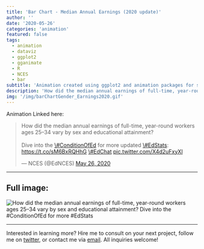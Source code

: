 ```yaml
---
title: 'Bar Chart - Median Annual Earnings (2020 update)'
author: ''
date: '2020-05-26'
categories: 'animation'
featured: false
tags:
  - animation
  - dataviz
  - ggplot2
  - gganimate
  - R
  - NCES
  - bar
subtitle: 'Animation created using ggplot2 and animation packages for social media distribution'
description: 'How did the median annual earnings of full-time, year-round workers ages 25–34 vary by sex and educational attainment? Dive into the #ConditionOfEd for more #EdStats'
img: '/img/barChartGender_Earnings2020.gif'
---
```


Animation Linked here:

<blockquote class="twitter-tweet">
<p lang="en" dir="ltr">
How did the median annual earnings of full-time, year-round workers ages
25–34 vary by sex and educational attainment?<br><br>Dive into the
<a href="https://twitter.com/hashtag/ConditionOfEd?src=hash&amp;ref_src=twsrc%5Etfw">\#ConditionOfEd</a>
for more updated
<a href="https://twitter.com/hashtag/EdStats?src=hash&amp;ref_src=twsrc%5Etfw">\#EdStats</a>:
<a href="https://t.co/sM6BxRQHhG">https://t.co/sM6BxRQHhG</a>
<a href="https://twitter.com/hashtag/EdChat?src=hash&amp;ref_src=twsrc%5Etfw">\#EdChat</a>
<a href="https://t.co/X4d2uFxyXl">pic.twitter.com/X4d2uFxyXl</a>
</p>
— NCES (@EdNCES)
<a href="https://twitter.com/EdNCES/status/1265292116462272514?ref_src=twsrc%5Etfw">May
26, 2020</a>
</blockquote>

---

## Full image:

![How did the median annual earnings of full-time, year-round workers
ages 25–34 vary by sex and educational attainment? Dive into the
#ConditionOfEd for more
#EdStats](/img/barChartGender_Earnings2020.gif)

---

Interested in learning more? Hire me to consult on your next project,
follow me on [twitter](https://twitter.com/mikeleeco),
or contact me via [email](mailto:mdlee12@gmail.com). All inquiries
welcome!
